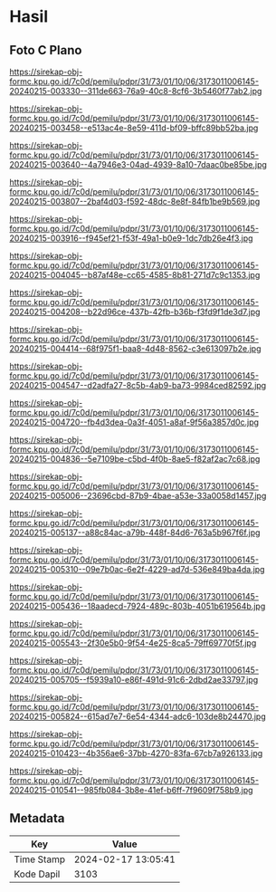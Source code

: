 # Hasil

## Foto C Plano

https://sirekap-obj-formc.kpu.go.id/7c0d/pemilu/pdpr/31/73/01/10/06/3173011006145-20240215-003330--311de663-76a9-40c8-8cf6-3b5460f77ab2.jpg

https://sirekap-obj-formc.kpu.go.id/7c0d/pemilu/pdpr/31/73/01/10/06/3173011006145-20240215-003458--e513ac4e-8e59-411d-bf09-bffc89bb52ba.jpg

https://sirekap-obj-formc.kpu.go.id/7c0d/pemilu/pdpr/31/73/01/10/06/3173011006145-20240215-003640--4a7946e3-04ad-4939-8a10-7daac0be85be.jpg

https://sirekap-obj-formc.kpu.go.id/7c0d/pemilu/pdpr/31/73/01/10/06/3173011006145-20240215-003807--2baf4d03-f592-48dc-8e8f-84fb1be9b569.jpg

https://sirekap-obj-formc.kpu.go.id/7c0d/pemilu/pdpr/31/73/01/10/06/3173011006145-20240215-003916--f945ef21-f53f-49a1-b0e9-1dc7db26e4f3.jpg

https://sirekap-obj-formc.kpu.go.id/7c0d/pemilu/pdpr/31/73/01/10/06/3173011006145-20240215-004045--b87af48e-cc65-4585-8b81-271d7c9c1353.jpg

https://sirekap-obj-formc.kpu.go.id/7c0d/pemilu/pdpr/31/73/01/10/06/3173011006145-20240215-004208--b22d96ce-437b-42fb-b36b-f3fd9f1de3d7.jpg

https://sirekap-obj-formc.kpu.go.id/7c0d/pemilu/pdpr/31/73/01/10/06/3173011006145-20240215-004414--68f975f1-baa8-4d48-8562-c3e613097b2e.jpg

https://sirekap-obj-formc.kpu.go.id/7c0d/pemilu/pdpr/31/73/01/10/06/3173011006145-20240215-004547--d2adfa27-8c5b-4ab9-ba73-9984ced82592.jpg

https://sirekap-obj-formc.kpu.go.id/7c0d/pemilu/pdpr/31/73/01/10/06/3173011006145-20240215-004720--fb4d3dea-0a3f-4051-a8af-9f56a3857d0c.jpg

https://sirekap-obj-formc.kpu.go.id/7c0d/pemilu/pdpr/31/73/01/10/06/3173011006145-20240215-004836--5e7109be-c5bd-4f0b-8ae5-f82af2ac7c68.jpg

https://sirekap-obj-formc.kpu.go.id/7c0d/pemilu/pdpr/31/73/01/10/06/3173011006145-20240215-005006--23696cbd-87b9-4bae-a53e-33a0058d1457.jpg

https://sirekap-obj-formc.kpu.go.id/7c0d/pemilu/pdpr/31/73/01/10/06/3173011006145-20240215-005137--a88c84ac-a79b-448f-84d6-763a5b967f6f.jpg

https://sirekap-obj-formc.kpu.go.id/7c0d/pemilu/pdpr/31/73/01/10/06/3173011006145-20240215-005310--09e7b0ac-6e2f-4229-ad7d-536e849ba4da.jpg

https://sirekap-obj-formc.kpu.go.id/7c0d/pemilu/pdpr/31/73/01/10/06/3173011006145-20240215-005436--18aadecd-7924-489c-803b-4051b619564b.jpg

https://sirekap-obj-formc.kpu.go.id/7c0d/pemilu/pdpr/31/73/01/10/06/3173011006145-20240215-005543--2f30e5b0-9f54-4e25-8ca5-79ff69770f5f.jpg

https://sirekap-obj-formc.kpu.go.id/7c0d/pemilu/pdpr/31/73/01/10/06/3173011006145-20240215-005705--f5939a10-e86f-491d-91c6-2dbd2ae33797.jpg

https://sirekap-obj-formc.kpu.go.id/7c0d/pemilu/pdpr/31/73/01/10/06/3173011006145-20240215-005824--615ad7e7-6e54-4344-adc6-103de8b24470.jpg

https://sirekap-obj-formc.kpu.go.id/7c0d/pemilu/pdpr/31/73/01/10/06/3173011006145-20240215-010423--4b356ae6-37bb-4270-83fa-67cb7a926133.jpg

https://sirekap-obj-formc.kpu.go.id/7c0d/pemilu/pdpr/31/73/01/10/06/3173011006145-20240215-010541--985fb084-3b8e-41ef-b6ff-7f9609f758b9.jpg


## Metadata

| Key        | Value               |
| ---------- | ------------------- |
| Time Stamp | 2024-02-17 13:05:41 |
| Kode Dapil | 3103                |



